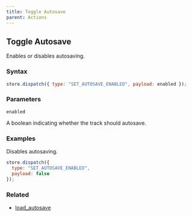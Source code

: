 ```yaml
---
title: Toggle Autosave
parent: Actions
---
```


## Toggle Autosave

Enables or disables autosaving.

### Syntax

```js
store.dispatch({ type: "SET_AUTOSAVE_ENABLED", payload: enabled });
```

### Parameters

`enabled`

A boolean indicating whether the track should autosave.

### Examples

Disables autosaving.

```js
store.dispatch({
  type: "SET_AUTOSAVE_ENABLED",
  payload: false
});
```

### Related

- [load_autosave](./load_autosave.md)
